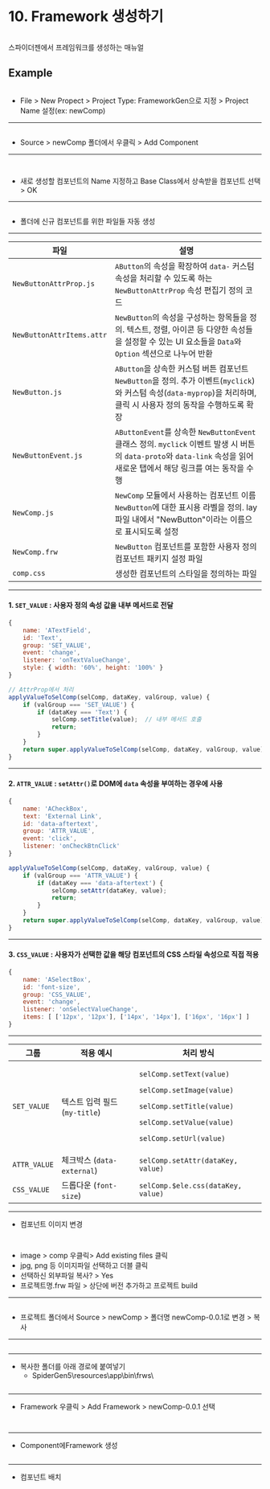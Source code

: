 # 10. Framework 생성하기

<div align="left"><figure><img src="../.gitbook/assets/image (2).png" alt=""><figcaption></figcaption></figure></div>

스파이더젠에서 프레임워크를 생성하는 매뉴얼

## Example

<figure><img src="../.gitbook/assets/image (3).png" alt=""><figcaption></figcaption></figure>

* File > New Propect > Project Type: FrameworkGen으로 지정 > Project Name 설정(ex: newComp)

***

<div align="left"><figure><img src="../.gitbook/assets/image (5).png" alt=""><figcaption></figcaption></figure></div>

* &#x20;Source > newComp 폴더에서 우클릭 > Add Component

***

<div align="left"><figure><img src="../.gitbook/assets/image (1).png" alt=""><figcaption></figcaption></figure> <figure><img src="../.gitbook/assets/스크린샷 2025-07-14 131637.png" alt=""><figcaption></figcaption></figure></div>

* 새로 생성할 컴포넌트의 Name 지정하고 Base Class에서 상속받을 컴포넌트 선택 > OK

***

<div align="left"><figure><img src="../.gitbook/assets/image (1) (1).png" alt=""><figcaption></figcaption></figure></div>

* 폴더에 신규 컴포넌트를 위한 파일들 자동 생성

***

| **파일**                    | **설명**                                                                                                                        |
| ------------------------- | ----------------------------------------------------------------------------------------------------------------------------- |
| `NewButtonAttrProp.js`    | `AButton`의 속성을 확장하여 `data-` 커스텀 속성을 처리할 수 있도록 하는 `NewButtonAttrProp` 속성 편집기 정의 코드                                             |
| `NewButtonAttrItems.attr` | `NewButton`의 속성을 구성하는 항목들을 정의. 텍스트, 정렬, 아이콘 등 다양한 속성들을 설정할 수 있는 UI 요소들을 `Data`와 `Option` 섹션으로 나누어 반환                          |
| `NewButton.js`            | `AButton`을 상속한 커스텀 버튼 컴포넌트 `NewButton`을 정의. 추가 이벤트(`myclick`)와 커스텀 속성(`data-myprop`)을 처리하며, 클릭 시 사용자 정의 동작을 수행하도록 확장          |
| `NewButtonEvent.js`       | `AButtonEvent`를 상속한 `NewButtonEvent` 클래스 정의. `myclick` 이벤트 발생 시 버튼의 `data-proto`와 `data-link` 속성을 읽어 새로운 탭에서 해당 링크를 여는 동작을 수행 |
| `NewComp.js`              | `NewComp` 모듈에서 사용하는 컴포넌트 이름`NewButton`에 대한 표시용 라벨을 정의. lay 파일 내에서 "NewButton"이라는 이름으로 표시되도록 설정                                |
| `NewComp.frw`             | `NewButton` 컴포넌트를 포함한 사용자 정의 컴포넌트 패키지 설정 파일                                                                                   |
| `comp.css`                | 생성한 컴포넌트의 스타일을 정의하는 파일                                                                                                        |

***

#### 1. `SET_VALUE` : 사용자 정의 속성 값을 내부 메서드로 전달

```javascript
{
    name: 'ATextField',
    id: 'Text',
    group: 'SET_VALUE',
    event: 'change',
    listener: 'onTextValueChange',
    style: { width: '60%', height: '100%' }
}
```

```js
// AttrProp에서 처리
applyValueToSelComp(selComp, dataKey, valGroup, value) {
    if (valGroup === 'SET_VALUE') {
        if (dataKey === 'Text') {
            selComp.setTitle(value);  // 내부 메서드 호출
            return;
        }
    }
    return super.applyValueToSelComp(selComp, dataKey, valGroup, value);
}
```

***

#### 2. `ATTR_VALUE` : `setAttr()`로 DOM에 `data` 속성을 부여하는 경우에 사용

```javascript
{
    name: 'ACheckBox',
    text: 'External Link',
    id: 'data-aftertext',
    group: 'ATTR_VALUE',
    event: 'click',
    listener: 'onCheckBtnClick'
}
```

```js
applyValueToSelComp(selComp, dataKey, valGroup, value) {
    if (valGroup === 'ATTR_VALUE') {
        if (dataKey === 'data-aftertext') {
            selComp.setAttr(dataKey, value);
            return;
        }
    }
    return super.applyValueToSelComp(selComp, dataKey, valGroup, value);
}
```

***

#### 3. `CSS_VALUE` : 사용자가 선택한 값을 **해당 컴포넌트의 CSS 스타일 속성으로 직접 적용**

```javascript
{
    name: 'ASelectBox',
    id: 'font-size',
    group: 'CSS_VALUE',
    event: 'change',
    listener: 'onSelectValueChange',
    items: [ ['12px', '12px'], ['14px', '14px'], ['16px', '16px'] ]
}
```

***

| 그룹           | 적용 예시                  | 처리 방식                                                                                                                                                                                                                |
| ------------ | ---------------------- | -------------------------------------------------------------------------------------------------------------------------------------------------------------------------------------------------------------------- |
| `SET_VALUE`  | 텍스트 입력 필드 (`my-title`) | <p><code>selComp.setText(value)</code></p><p><code>selComp.setImage(value)</code></p><p><code>selComp.setTitle(value)</code></p><p><code>selComp.setValue(value)</code></p><p><code>selComp.setUrl(value)</code></p> |
| `ATTR_VALUE` | 체크박스 (`data-external`) | `selComp.setAttr(dataKey, value)`                                                                                                                                                                                    |
| `CSS_VALUE`  | 드롭다운 (`font-size`)     | `selComp.$ele.css(dataKey, value)`                                                                                                                                                                                   |

***



* 컴포넌트 이미지 변경&#x20;

<div><figure><img src="../.gitbook/assets/image (140).png" alt=""><figcaption></figcaption></figure> <figure><img src="../.gitbook/assets/스크린샷 2025-07-15 114357.png" alt=""><figcaption></figcaption></figure></div>

* image > comp 우클릭> Add existing files 클릭
* jpg, png 등 이미지파일 선택하고 더블 클릭
* 선택하신 외부파일 복사? > Yes
* 프로젝트명.frw 파일 > 상단에 버전 추가하고 프로젝트 build

***

<div align="left"><figure><img src="../.gitbook/assets/image (138).png" alt=""><figcaption></figcaption></figure></div>



* 프로젝트 폴더에서 Source > newComp > 폴더명 newComp-0.0.1로 변경 > 복사

***

<figure><img src="../.gitbook/assets/image (136).png" alt=""><figcaption></figcaption></figure>

***



* 복사한 폴더를 아래 경로에 붙여넣기
  * SpiderGen5\resources\app\bin\frws\\

<div align="left"><figure><img src="../.gitbook/assets/image (137).png" alt=""><figcaption></figcaption></figure></div>

***



* Framework 우클릭 > Add Framework > newComp-0.0.1 선택

<div align="left"><figure><img src="../.gitbook/assets/image (2).png" alt=""><figcaption></figcaption></figure> <figure><img src="../.gitbook/assets/스크린샷 2025-07-15 133438.png" alt=""><figcaption></figcaption></figure></div>

***



* Component에Framework 생성

<div align="left"><figure><img src="../.gitbook/assets/스크린샷 2025-07-15 095547.png" alt=""><figcaption></figcaption></figure></div>

***



* 컴포넌트 배치

<figure><img src="../.gitbook/assets/스크린샷 2025-07-15 095725.png" alt=""><figcaption></figcaption></figure>

